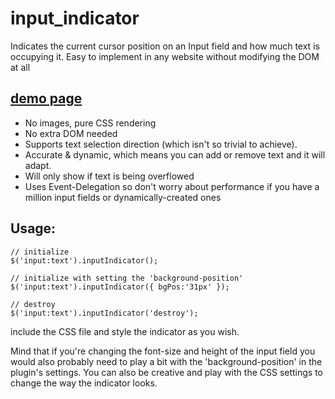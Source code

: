 input_indicator
===============
Indicates the current cursor position on an Input field and how much text is occupying it. Easy to implement in any website without modifying the DOM at all

## [demo page](http://yaireo.github.io/input_indicator)

 
*   No images, pure CSS rendering
*   No extra DOM needed
*   Supports text selection direction (which isn't so trivial to achieve).
*   Accurate & dynamic, which means you can add or remove text and it will adapt.
*   Will only show if text is being overflowed
*   Uses Event-Delegation so don't worry about performance if you have a million input fields or dynamically-created ones


## Usage:
    // initialize
    $('input:text').inputIndicator();

    // initialize with setting the 'background-position'
    $('input:text').inputIndicator({ bgPos:'31px' });

    // destroy
    $('input:text').inputIndicator('destroy');

include the CSS file and style the indicator as you wish.

Mind that if you're changing the font-size and height of the input field you would also probably need to play a bit with the 'background-position' in the plugin's settings. You can also be creative and play with the CSS settings to change the way the indicator looks. 
